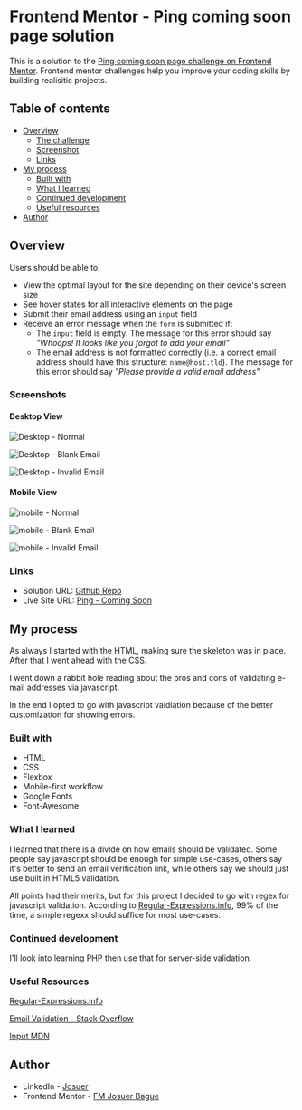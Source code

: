# Frontend Mentor - Ping coming soon page solution

This is a solution to the [Ping coming soon page challenge on Frontend Mentor](https://www.frontendmentor.io/challenges/ping-single-column-coming-soon-page-5cadd051fec04111f7b848da). Frontend mentor challenges help you improve your coding skills by building realisitic projects.

## Table of contents

- [Overview](#overview)
  - [The challenge](#the-challenge)
  - [Screenshot](#screenshot)
  - [Links](#links)
- [My process](#my-process)
  - [Built with](#built-with)
  - [What I learned](#what-i-learned)
  - [Continued development](#continued-development)
  - [Useful resources](#useful-resources)
- [Author](#author)

## Overview

Users should be able to:

- View the optimal layout for the site depending on their device's screen size
- See hover states for all interactive elements on the page
- Submit their email address using an `input` field
- Receive an error message when the `form` is submitted if:
	- The `input` field is empty. The message for this error should say *"Whoops! It looks like you forgot to add your email"*
	- The email address is not formatted correctly (i.e. a correct email address should have this structure: `name@host.tld`). The message for this error should say *"Please provide a valid email address"*

### Screenshots

#### Desktop View
![Desktop - Normal](assets/img/ping-desktop-normal.png)

![Desktop - Blank Email](assets/img/ping-desktop-blank.png)

![Desktop - Invalid Email](assets/img/ping-desktop-invalid.png)

#### Mobile View
![mobile - Normal](assets/img/ping-mobile-normal.png)

![mobile - Blank Email](assets/img/ping-mobile-blank.png)

![mobile - Invalid Email](assets/img/ping-mobile-invalid.png)

### Links

- Solution URL: [Github Repo](https://github.com/JoshDagat/FM---Ping)
- Live Site URL: [Ping - Coming Soon](https://joshdagat.github.io/FM---Ping/)

## My process

As always I started with the HTML, making sure the skeleton was in place. After that I went ahead with the CSS.

I went down a rabbit hole reading about the pros and cons of validating e-mail addresses via javascript.

In the end I opted to go with javascript valdiation because of the better customization for showing errors.

### Built with

- HTML
- CSS
- Flexbox
- Mobile-first workflow
- Google Fonts
- Font-Awesome

### What I learned

I learned that there is a divide on how emails should be validated. Some people say javascript should be enough for simple use-cases, others say it's better to send an email verification link, while others say we should just use built in HTML5 validation.

All points had their merits, but for this project I decided to go with regex for javascript validation. According to [Regular-Expressions.info](https://www.regular-expressions.info/email.html), 99% of the time, a simple regexx should suffice for most use-cases.

### Continued development

I'll look into learning PHP then use that for server-side validation.

### Useful Resources

[Regular-Expressions.info](https://www.regular-expressions.info/email.html)

[Email Validation - Stack Overflow](https://stackoverflow.com/questions/46155/how-to-validate-an-email-address-in-javascript)

[Input MDN](https://developer.mozilla.org/en-US/docs/Web/HTML/Element/input)

## Author 
- LinkedIn - [Josuer](https://www.linkedin.com/in/josuer-bague/)
- Frontend Mentor - [FM Josuer Bague](https://www.frontendmentor.io/profile/JoshDagat)
